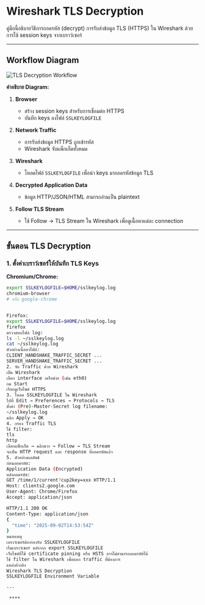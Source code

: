 # Wireshark TLS Decryption 

คู่มือนี้อธิบายวิธีการถอดรหัส (decrypt) การรับส่งข้อมูล TLS (HTTPS) ใน Wireshark ด้วยการใช้ session keys จากเบราว์เซอร์

---

## Workflow Diagram

![TLS Decryption Workflow](https://user-images.githubusercontent.com/yourusername/placeholder-tls-diagram.png)

**คำอธิบาย Diagram:**

1. **Browser**  
   - สร้าง session keys สำหรับการเชื่อมต่อ HTTPS  
   - บันทึก keys ลงไฟล์ `SSLKEYLOGFILE`

2. **Network Traffic**  
   - การรับส่งข้อมูล HTTPS ถูกเข้ารหัส  
   - Wireshark จับแพ็กเก็ตทั้งหมด

3. **Wireshark**  
   - โหลดไฟล์ `SSLKEYLOGFILE` เพื่อนำ keys มาถอดรหัสข้อมูล TLS  

4. **Decrypted Application Data**  
   - ข้อมูล HTTP/JSON/HTML สามารถอ่านเป็น plaintext  

5. **Follow TLS Stream**  
   - ใช้ Follow → TLS Stream ใน Wireshark เพื่อดูเนื้อหาแต่ละ connection

---

## ขั้นตอน TLS Decryption

### 1. ตั้งค่าเบราว์เซอร์ให้บันทึก TLS Keys

**Chromium/Chrome:**
```bash
export SSLKEYLOGFILE=$HOME/sslkeylog.log
chromium-browser
# หรือ google-chrome


Firefox:
export SSLKEYLOGFILE=$HOME/sslkeylog.log
firefox
ตรวจสอบไฟล์ log:
ls -l ~/sslkeylog.log
cat ~/sslkeylog.log
ตัวอย่างเนื้อหาไฟล์:
CLIENT_HANDSHAKE_TRAFFIC_SECRET ...
SERVER_HANDSHAKE_TRAFFIC_SECRET ...
2. จับ Traffic ด้วย Wireshark
เปิด Wireshark
เลือก interface เครือข่าย (เช่น eth0)
กด Start
เรียกดูเว็บไซต์ HTTPS
3. โหลด SSLKEYLOGFILE ใน Wireshark
ไปที่ Edit → Preferences → Protocols → TLS
ตั้งค่า (Pre)-Master-Secret log filename:
~/sslkeylog.log
คลิก Apply → OK
4. กรอง Traffic TLS
ใช้ filter:
tls
http
เลือกแพ็กเก็ต → คลิกขวา → Follow → TLS Stream
จะเห็น HTTP request และ response ที่ถอดรหัสแล้ว
5. ตัวอย่างผลลัพธ์
ก่อนถอดรหัส:
Application Data (Encrypted)
หลังถอดรหัส:
GET /time/1/current?cup2key=xxx HTTP/1.1
Host: clients2.google.com
User-Agent: Chrome/Firefox
Accept: application/json

HTTP/1.1 200 OK
Content-Type: application/json
{
  "time": "2025-09-02T14:53:54Z"
}
หมายเหตุ
เบราว์เซอร์ต้องรองรับ SSLKEYLOGFILE
เริ่มเบราว์เซอร์ หลังจาก export SSLKEYLOGFILE
เว็บไซต์ที่ใช้ certificate pinning หรือ HSTS อาจไม่สามารถถอดรหัสได้
ใช้ filter ใน Wireshark เพื่อแยก traffic ที่ต้องการ
แหล่งอ้างอิง
Wireshark TLS Decryption
SSLKEYLOGFILE Environment Variable

---

 ****  
